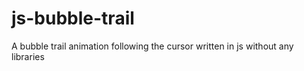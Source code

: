 # js-bubble-trail
A bubble trail animation following the cursor written in js without any libraries
